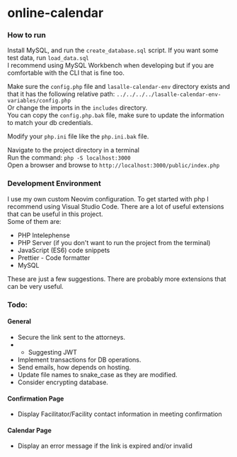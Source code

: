# online-calendar

### How to run

Install MySQL, and run the `create_database.sql` script. If you want some test data, run `load_data.sql`  
I recommend using MySQL Workbench when developing but if you are comfortable with the CLI that is fine too.

Make sure the `config.php` file and `lasalle-calendar-env` directory exists and that it has the following relative path:
`../../../../lasalle-calendar-env-variables/config.php`  
Or change the imports in the `includes` directory.  
You can copy the `config.php.bak` file, make sure to update the information to match your db credentials.

Modify your `php.ini` file like the `php.ini.bak` file.

Navigate to the project directory in a terminal  
Run the command: `php -S localhost:3000`  
Open a browser and browse to `http://localhost:3000/public/index.php`

### Development Environment

I use my own custom Neovim configuration.
To get started with php I recommend using Visual Studio Code. There are a lot of useful extensions that can be useful in this project.  
Some of them are:

- PHP Intelephense
- PHP Server (if you don't want to run the project from the terminal)
- JavaScript (ES6) code snippets
- Prettier - Code formatter
- MySQL

These are just a few suggestions. There are probably more extensions that can be very useful.

### Todo:

#### General

- Secure the link sent to the attorneys.
- - Suggesting JWT
- Implement transactions for DB operations.
- Send emails, how depends on hosting.
- Update file names to snake_case as they are modified.
- Consider encrypting database.

#### Confirmation Page

- Display Facilitator/Facility contact information in meeting confirmation

#### Calendar Page

- Display an error message if the link is expired and/or invalid
